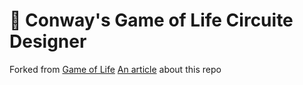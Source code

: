 # 👾 Conway's Game of Life Circuite Designer

Forked from [Game of Life](https://github.com/swensson/game-of-life)
[An article](https://dev.to/swensson/how-to-make-a-logic-circuit-with-conways-game-of-life-1f54) about this repo
